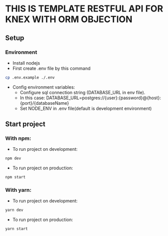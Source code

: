 # THIS IS TEMPLATE RESTFUL API FOR KNEX WITH ORM OBJECTION

## Setup
### Environment
- Install nodejs
- First create .env file by this command
```bash
cp .env.example ./.env
```
- Config environment variables:
    - Configure sql connection string (DATABASE_URL in env file).
    - In this case: DATABASE_URL=postgres://{user}:{password}@{host}:{port}/{databaseName}
    - Set NODE_ENV in .env file(default is development environment)

## Start project
### With npm:
- To run project on development:
```bash
npm dev
```

- To run project on production:

```bash
npm start
```
### With yarn:
- To run project on development:
```bash
yarn dev
```

- To run project on production:

```bash
yarn start
```
